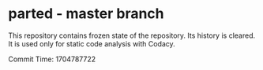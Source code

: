 # parted - master branch

This repository contains frozen state of the repository.
Its history is cleared. It is used only for static code
analysis with Codacy.

Commit Time: 1704787722